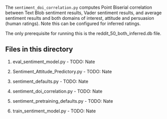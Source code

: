The `sentiment_doi_correlation.py` computes Point Biserial correlation between 
Text Blob sentiment results, Vader sentiment results, and average
sentiment results and both domains of interest, attitude and persuasion (human ratings). 
Note this can be configured for inferred ratings.

The only prerequisite for running this is the reddit_50_both_inferred.db file. 

## Files in this directory 

1. eval_sentiment_model.py - TODO: Nate

2. Sentiment_Attitude_Predictory.py - TODO: Nate

3. sentiment_defaults.py - TODO: Nate

4. sentiment_doi_correlation.py - TODO: Nate

5. sentiment_pretraining_defaults.py - TODO: Nate

6. train_sentiment_model.py - TODO: Nate